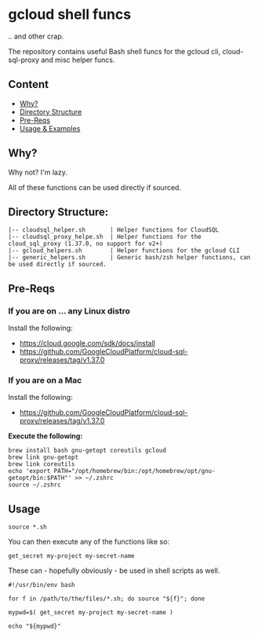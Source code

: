 # gcloud shell funcs

.. and other crap.

The repository contains useful Bash shell funcs for the gcloud cli, cloud-sql-proxy and misc helper funcs.


## Content

* [Why?](#why)
* [Directory Structure](#directory-structure)
* [Pre-Reqs](#pre-reqs)
* [Usage & Examples](#usage)

## Why?

Why not? I'm lazy.

All of these functions can be used directly if sourced.

## Directory Structure:

```
|-- cloudsql_helper.sh       | Helper functions for CloudSQL
|-- cloudsql_proxy_helpe.sh  | Helper functions for the cloud_sql_proxy (1.37.0, no support for v2+)
|-- gcloud_helpers.sh        | Helper functions for the gcloud CLI
|-- generic_helpers.sh       | Generic bash/zsh helper functions, can be used directly if sourced.
```

## Pre-Reqs

### If you are on ... any Linux distro

Install the following:

* https://cloud.google.com/sdk/docs/install
* https://github.com/GoogleCloudPlatform/cloud-sql-proxy/releases/tag/v1.37.0

### If you are on a Mac

Install the following:
* https://github.com/GoogleCloudPlatform/cloud-sql-proxy/releases/tag/v1.37.0

**Execute the following:**

```
brew install bash gnu-getopt coreutils gcloud 
brew link gnu-getopt
brew link coreutils
echo 'export PATH="/opt/homebrew/bin:/opt/homebrew/opt/gnu-getopt/bin:$PATH"' >> ~/.zshrc
source ~/.zshrc
```

## Usage

```
source *.sh
```

You can then execute any of the functions like so:

```
get_secret my-project my-secret-name
```

These can - hopefully obviously - be used in shell scripts as well.

```
#!/usr/bin/env bash

for f in /path/to/the/files/*.sh; do source "${f}"; done

mypwd=$( get_secret my-project my-secret-name )

echo "${mypwd}"
```